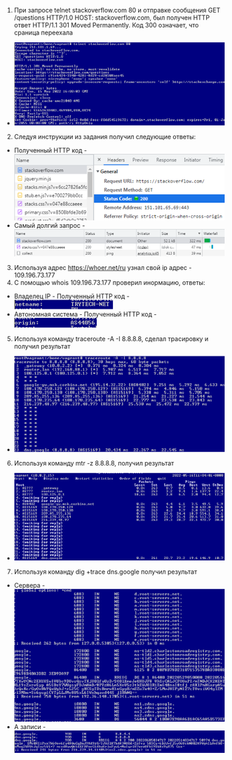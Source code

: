 1. При запросе telnet stackoverflow.com 80 и отправке сообщения GET /questions HTTP/1.0 HOST: stackoverflow.com, был получен HTTP ответ HTTP/1.1 301 Moved Permanently.
Код 300 означает, что сраница переехала
* ![Task1](https://github.com/Atlipoka/devops_netology/blob/main/ComputerNetwork/Lecture1/CS1-task1.png)
2. Следуя инструкции из задания получил следующие ответы:
*  Полученный HTTP код - ![Task2-1](https://github.com/Atlipoka/devops_netology/blob/main/ComputerNetwork/Lecture1/CS1-task2-1.png)
*  Самый долгий запрос - ![Task2-2](https://github.com/Atlipoka/devops_netology/blob/main/ComputerNetwork/Lecture1/CS1-task2-2.png)
3. Используя адрес https://whoer.net/ru узнал свой ip адрес - 109.196.73.177
4. С помощью whois 109.196.73.177 проверил инормацию, ответы:
* Владелец IP - Полученный HTTP код - ![Task4-1](https://github.com/Atlipoka/devops_netology/blob/main/ComputerNetwork/Lecture1/CS1-task4-1.png)
* Автономная система - Полученный HTTP код - ![Task4-2](https://github.com/Atlipoka/devops_netology/blob/main/ComputerNetwork/Lecture1/CS1-task4-2.png)
5. Используя команду traceroute -A -I 8.8.8.8, сделал трасировку и получил результат
* ![Task5](https://github.com/Atlipoka/devops_netology/blob/main/ComputerNetwork/Lecture1/CS1-task5.png)
6. Используя команду mtr -z 8.8.8.8, получил результат
* ![Task6](https://github.com/Atlipoka/devops_netology/blob/main/ComputerNetwork/Lecture1/CS1-task6.png)
7. Используя команду dig +trace dns.google получил результат
* Сервера - ![Task7-1](https://github.com/Atlipoka/devops_netology/blob/main/ComputerNetwork/Lecture1/CS1-task7-1.png)
* А записи - ![Task7-2](https://github.com/Atlipoka/devops_netology/blob/main/ComputerNetwork/Lecture1/CS1-task7-2.png)
